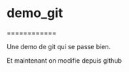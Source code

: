 # demo_git
============

Une demo de git qui se passe bien.

Et maintenant on modifie depuis github
